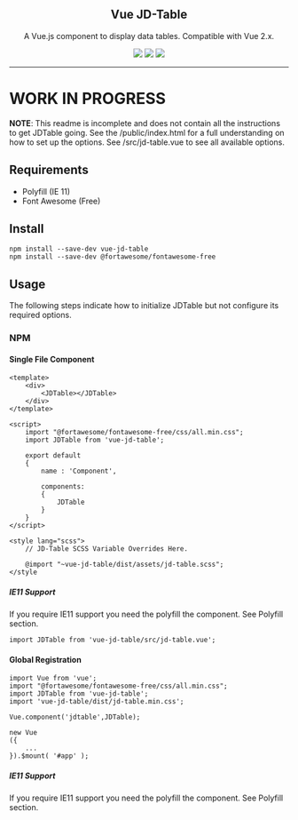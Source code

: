 <p align="center">
    <h2 align="center">Vue JD-Table</h2>
</p>

<p align="center">
    A Vue.js component to display data tables. Compatible with Vue 2.x.
</p>

<p align="center">
    <a href="https://www.npmjs.com/package/vue-jd-table"><img src="https://img.shields.io/npm/dt/vue-jd-table.svg?style=flat-square"></a>
    <a href="https://www.npmjs.com/package/vue-jd-table"><img src="https://img.shields.io/npm/v/vue-jd-table.svg?style=flat-square"></a>
    <img src="https://img.shields.io/badge/license-MIT-blue.svg?style=flat-square">
</p>

---

# WORK IN PROGRESS
**NOTE**: This readme is incomplete and does not contain all the instructions to get JDTable going. See the /public/index.html for a full understanding on how to set up the options. See /src/jd-table.vue to see all available options.

## Requirements

- Polyfill (IE 11)
- Font Awesome (Free)

## Install

```
npm install --save-dev vue-jd-table
npm install --save-dev @fortawesome/fontawesome-free
```

## Usage

The following steps indicate how to initialize JDTable but not configure its required options.

### NPM

#### Single File Component
```
<template>
    <div>
        <JDTable></JDTable>
    </div>
</template>

<script>
    import "@fortawesome/fontawesome-free/css/all.min.css";
    import JDTable from 'vue-jd-table';
    
    export default
    {
        name : 'Component',
        
        components:
        {
            JDTable
        }
    }
</script>

<style lang="scss">
    // JD-Table SCSS Variable Overrides Here.
    
    @import "~vue-jd-table/dist/assets/jd-table.scss";
</style
```

##### IE11 Support

If you require IE11 support you need the polyfill the component. See Polyfill section.

```
import JDTable from 'vue-jd-table/src/jd-table.vue';
```

#### Global Registration

```
import Vue from 'vue';
import "@fortawesome/fontawesome-free/css/all.min.css";
import JDTable from 'vue-jd-table';
import 'vue-jd-table/dist/jd-table.min.css';

Vue.component('jdtable',JDTable);

new Vue
({
    ...
}).$mount( '#app' );
```

##### IE11 Support

If you require IE11 support you need the polyfill the component. See Polyfill section.

#### <script> Tag (Direct)

```
<script src="https://unpkg.com/vue"></script>
<script src="vue-jd-table/dist/jd-table.min.js"></script>

<div id="app">
    <JDTable></JDTable>
</div>

<script type="text/javascript">
    new Vue
    ({
        el : '#app',
    });
</script>
```

## Polyfill

Take note that the build module for JDTable does not include Polyfill for IE 11 support. There are multiple ways to resolve this in your project. Typically build processes like Vue-CLI do NOT add polyfill's to your imported dependancies.

### Polyfill Solution #1

Rather then importing the component normally, import the .VUE file directly. If your project already includes polyfill's it will be processed normally.

```
import JDTable from 'vue-jd-table/src/jd-table.vue';
```

### Polyfill Solution #2

Directly add polyfill's to your dependency's.

babel.config.js
```
module.exports = {
	presets:
	[
		['@vue/app',
		{
			polyfills :
			[
				'es6.promise',
				'es6.object.assign',
				'es6.function.name'
			]
		}]
	]
}
```